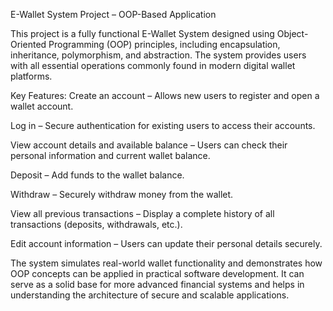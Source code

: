 E-Wallet System Project – OOP-Based Application

This project is a fully functional E-Wallet System designed using Object-Oriented Programming (OOP) principles, including encapsulation, inheritance, polymorphism, and abstraction. The system provides users with all essential operations commonly found in modern digital wallet platforms.

Key Features:
Create an account – Allows new users to register and open a wallet account.

Log in – Secure authentication for existing users to access their accounts.

View account details and available balance – Users can check their personal information and current wallet balance.

Deposit – Add funds to the wallet balance.

Withdraw – Securely withdraw money from the wallet.

View all previous transactions – Display a complete history of all transactions (deposits, withdrawals, etc.).

Edit account information – Users can update their personal details securely.

The system simulates real-world wallet functionality and demonstrates how OOP concepts can be applied in practical software development. It can serve as a solid base for more advanced financial systems and helps in understanding the architecture of secure and scalable applications.

